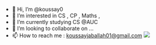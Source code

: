 - 👋 Hi, I’m @koussay0
- 👀 I’m interested in CS , CP , Maths , 
- 🌱 I’m currently studying CS @AUC
- 💞️ I’m looking to collaborate on ...
- 📫 How to reach me : koussayjaballah01@gmail.com
![](https://komarev.com/ghpvc/?username=koussay0)
<!---
koussay0/koussay0 is a ✨ special ✨ repository because its `README.md` (this file) appears on your GitHub profile.
You can click the Preview link to take a look at your changes.
--->
